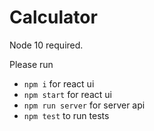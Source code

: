 # Calculator

Node 10 required.

Please run

- `npm i` for react ui
- `npm start` for react ui
- `npm run server` for server api
- `npm test` to run tests